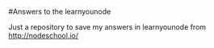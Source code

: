 #Answers to the learnyounode

Just a repository to save my answers in learnyounode from http://nodeschool.io/